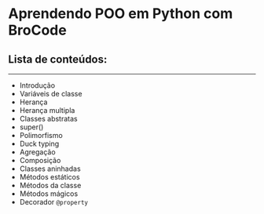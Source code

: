 # Aprendendo POO em Python com BroCode

## Lista de conteúdos:
***
- Introdução
- Variáveis de classe
- Herança
- Herança multipla
- Classes abstratas
- super()
- Polimorfismo
- Duck typing
- Agregação
- Composição
- Classes aninhadas
- Métodos estáticos
- Métodos da classe
- Métodos mágicos
- Decorador `@property`


